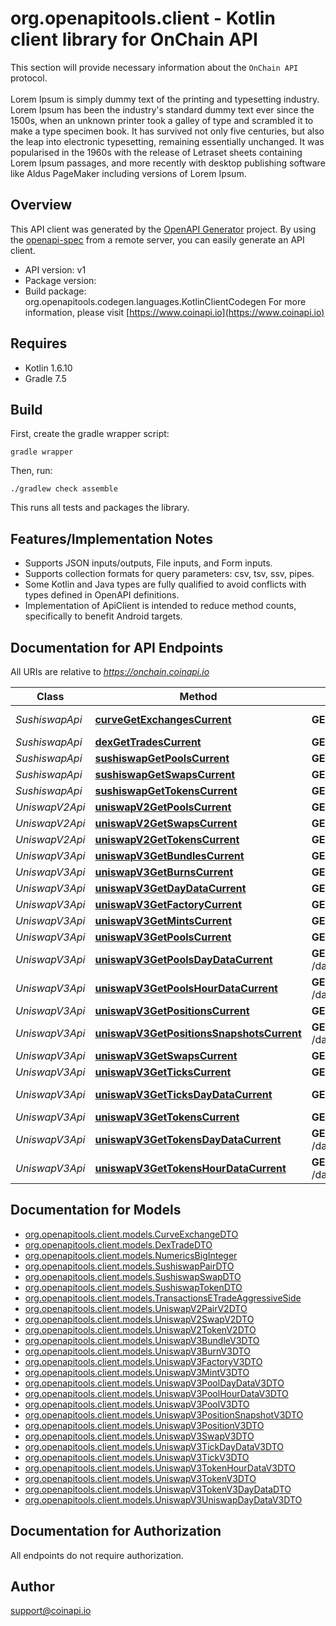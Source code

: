 # org.openapitools.client - Kotlin client library for OnChain API


This section will provide necessary information about the `OnChain API` protocol. 
<br/><br/>
Lorem Ipsum is simply dummy text of the printing and typesetting industry. Lorem Ipsum has been the industry's standard dummy text ever since the 1500s, when an unknown printer took a galley of type and scrambled it to make a type specimen book. It has survived not only five centuries, but also the leap into electronic typesetting, remaining essentially unchanged. It was popularised in the 1960s with the release of Letraset sheets containing Lorem Ipsum passages, and more recently with desktop publishing software like Aldus PageMaker including versions of Lorem Ipsum.        
                    

## Overview
This API client was generated by the [OpenAPI Generator](https://openapi-generator.tech) project.  By using the [openapi-spec](https://github.com/OAI/OpenAPI-Specification) from a remote server, you can easily generate an API client.

- API version: v1
- Package version: 
- Build package: org.openapitools.codegen.languages.KotlinClientCodegen
For more information, please visit [https://www.coinapi.io](https://www.coinapi.io)

## Requires

* Kotlin 1.6.10
* Gradle 7.5

## Build

First, create the gradle wrapper script:

```
gradle wrapper
```

Then, run:

```
./gradlew check assemble
```

This runs all tests and packages the library.

## Features/Implementation Notes

* Supports JSON inputs/outputs, File inputs, and Form inputs.
* Supports collection formats for query parameters: csv, tsv, ssv, pipes.
* Some Kotlin and Java types are fully qualified to avoid conflicts with types defined in OpenAPI definitions.
* Implementation of ApiClient is intended to reduce method counts, specifically to benefit Android targets.

<a name="documentation-for-api-endpoints"></a>
## Documentation for API Endpoints

All URIs are relative to *https://onchain.coinapi.io*

Class | Method | HTTP request | Description
------------ | ------------- | ------------- | -------------
*SushiswapApi* | [**curveGetExchangesCurrent**](docs/SushiswapApi.md#curvegetexchangescurrent) | **GET** /dapps/sushiswap/exchanges/current | Exchanges (current) 🔥
*SushiswapApi* | [**dexGetTradesCurrent**](docs/SushiswapApi.md#dexgettradescurrent) | **GET** /dapps/sushiswap/trades/current | Trades (current) 🔥
*SushiswapApi* | [**sushiswapGetPoolsCurrent**](docs/SushiswapApi.md#sushiswapgetpoolscurrent) | **GET** /dapps/sushiswap/pools/current | Pools (current) 🔥
*SushiswapApi* | [**sushiswapGetSwapsCurrent**](docs/SushiswapApi.md#sushiswapgetswapscurrent) | **GET** /dapps/sushiswap/swaps/current | Swaps (current) 🔥
*SushiswapApi* | [**sushiswapGetTokensCurrent**](docs/SushiswapApi.md#sushiswapgettokenscurrent) | **GET** /dapps/sushiswap/tokens/current | Tokens (current) 🔥
*UniswapV2Api* | [**uniswapV2GetPoolsCurrent**](docs/UniswapV2Api.md#uniswapv2getpoolscurrent) | **GET** /dapps/uniswapv2/pools/current | Pools (current) 🔥
*UniswapV2Api* | [**uniswapV2GetSwapsCurrent**](docs/UniswapV2Api.md#uniswapv2getswapscurrent) | **GET** /dapps/uniswapv2/swaps/current | Swaps (current) 🔥
*UniswapV2Api* | [**uniswapV2GetTokensCurrent**](docs/UniswapV2Api.md#uniswapv2gettokenscurrent) | **GET** /dapps/uniswapv2/tokens/current | Tokens (current) 🔥
*UniswapV3Api* | [**uniswapV3GetBundlesCurrent**](docs/UniswapV3Api.md#uniswapv3getbundlescurrent) | **GET** /dapps/uniswapv3/bundles/current | Bundles (current)
*UniswapV3Api* | [**uniswapV3GetBurnsCurrent**](docs/UniswapV3Api.md#uniswapv3getburnscurrent) | **GET** /dapps/uniswapv3/burns/current | Burns (current)
*UniswapV3Api* | [**uniswapV3GetDayDataCurrent**](docs/UniswapV3Api.md#uniswapv3getdaydatacurrent) | **GET** /dapps/uniswapv3/dayData/current | DayData (current)
*UniswapV3Api* | [**uniswapV3GetFactoryCurrent**](docs/UniswapV3Api.md#uniswapv3getfactorycurrent) | **GET** /dapps/uniswapv3/factory/current | Factory (current)
*UniswapV3Api* | [**uniswapV3GetMintsCurrent**](docs/UniswapV3Api.md#uniswapv3getmintscurrent) | **GET** /dapps/uniswapv3/mints/current | Mints (current)
*UniswapV3Api* | [**uniswapV3GetPoolsCurrent**](docs/UniswapV3Api.md#uniswapv3getpoolscurrent) | **GET** /dapps/uniswapv3/pools/current | Pools (current) 🔥
*UniswapV3Api* | [**uniswapV3GetPoolsDayDataCurrent**](docs/UniswapV3Api.md#uniswapv3getpoolsdaydatacurrent) | **GET** /dapps/uniswapv3/poolsDayData/current | PoolsDayData (current)
*UniswapV3Api* | [**uniswapV3GetPoolsHourDataCurrent**](docs/UniswapV3Api.md#uniswapv3getpoolshourdatacurrent) | **GET** /dapps/uniswapv3/poolsHourData/current | PoolsHourData (current)
*UniswapV3Api* | [**uniswapV3GetPositionsCurrent**](docs/UniswapV3Api.md#uniswapv3getpositionscurrent) | **GET** /dapps/uniswapv3/positions/current | Positions (current)
*UniswapV3Api* | [**uniswapV3GetPositionsSnapshotsCurrent**](docs/UniswapV3Api.md#uniswapv3getpositionssnapshotscurrent) | **GET** /dapps/uniswapv3/positionSnapshots/current | PositionsSnapshots (current)
*UniswapV3Api* | [**uniswapV3GetSwapsCurrent**](docs/UniswapV3Api.md#uniswapv3getswapscurrent) | **GET** /dapps/uniswapv3/swaps/current | Swaps (current) 🔥
*UniswapV3Api* | [**uniswapV3GetTicksCurrent**](docs/UniswapV3Api.md#uniswapv3gettickscurrent) | **GET** /dapps/uniswapv3/ticks/current | Ticks (current)
*UniswapV3Api* | [**uniswapV3GetTicksDayDataCurrent**](docs/UniswapV3Api.md#uniswapv3getticksdaydatacurrent) | **GET** /dapps/uniswapv3/ticksDayData/current | TicksDayData (current)
*UniswapV3Api* | [**uniswapV3GetTokensCurrent**](docs/UniswapV3Api.md#uniswapv3gettokenscurrent) | **GET** /dapps/uniswapv3/tokens/current | Tokens (current) 🔥
*UniswapV3Api* | [**uniswapV3GetTokensDayDataCurrent**](docs/UniswapV3Api.md#uniswapv3gettokensdaydatacurrent) | **GET** /dapps/uniswapv3/tokensDayData/current | TokensDayData (current)
*UniswapV3Api* | [**uniswapV3GetTokensHourDataCurrent**](docs/UniswapV3Api.md#uniswapv3gettokenshourdatacurrent) | **GET** /dapps/uniswapv3/tokensHourData/current | TokensHourData (current)


<a name="documentation-for-models"></a>
## Documentation for Models

 - [org.openapitools.client.models.CurveExchangeDTO](docs/CurveExchangeDTO.md)
 - [org.openapitools.client.models.DexTradeDTO](docs/DexTradeDTO.md)
 - [org.openapitools.client.models.NumericsBigInteger](docs/NumericsBigInteger.md)
 - [org.openapitools.client.models.SushiswapPairDTO](docs/SushiswapPairDTO.md)
 - [org.openapitools.client.models.SushiswapSwapDTO](docs/SushiswapSwapDTO.md)
 - [org.openapitools.client.models.SushiswapTokenDTO](docs/SushiswapTokenDTO.md)
 - [org.openapitools.client.models.TransactionsETradeAggressiveSide](docs/TransactionsETradeAggressiveSide.md)
 - [org.openapitools.client.models.UniswapV2PairV2DTO](docs/UniswapV2PairV2DTO.md)
 - [org.openapitools.client.models.UniswapV2SwapV2DTO](docs/UniswapV2SwapV2DTO.md)
 - [org.openapitools.client.models.UniswapV2TokenV2DTO](docs/UniswapV2TokenV2DTO.md)
 - [org.openapitools.client.models.UniswapV3BundleV3DTO](docs/UniswapV3BundleV3DTO.md)
 - [org.openapitools.client.models.UniswapV3BurnV3DTO](docs/UniswapV3BurnV3DTO.md)
 - [org.openapitools.client.models.UniswapV3FactoryV3DTO](docs/UniswapV3FactoryV3DTO.md)
 - [org.openapitools.client.models.UniswapV3MintV3DTO](docs/UniswapV3MintV3DTO.md)
 - [org.openapitools.client.models.UniswapV3PoolDayDataV3DTO](docs/UniswapV3PoolDayDataV3DTO.md)
 - [org.openapitools.client.models.UniswapV3PoolHourDataV3DTO](docs/UniswapV3PoolHourDataV3DTO.md)
 - [org.openapitools.client.models.UniswapV3PoolV3DTO](docs/UniswapV3PoolV3DTO.md)
 - [org.openapitools.client.models.UniswapV3PositionSnapshotV3DTO](docs/UniswapV3PositionSnapshotV3DTO.md)
 - [org.openapitools.client.models.UniswapV3PositionV3DTO](docs/UniswapV3PositionV3DTO.md)
 - [org.openapitools.client.models.UniswapV3SwapV3DTO](docs/UniswapV3SwapV3DTO.md)
 - [org.openapitools.client.models.UniswapV3TickDayDataV3DTO](docs/UniswapV3TickDayDataV3DTO.md)
 - [org.openapitools.client.models.UniswapV3TickV3DTO](docs/UniswapV3TickV3DTO.md)
 - [org.openapitools.client.models.UniswapV3TokenHourDataV3DTO](docs/UniswapV3TokenHourDataV3DTO.md)
 - [org.openapitools.client.models.UniswapV3TokenV3DTO](docs/UniswapV3TokenV3DTO.md)
 - [org.openapitools.client.models.UniswapV3TokenV3DayDataDTO](docs/UniswapV3TokenV3DayDataDTO.md)
 - [org.openapitools.client.models.UniswapV3UniswapDayDataV3DTO](docs/UniswapV3UniswapDayDataV3DTO.md)


<a name="documentation-for-authorization"></a>
## Documentation for Authorization

All endpoints do not require authorization.


## Author

support@coinapi.io
